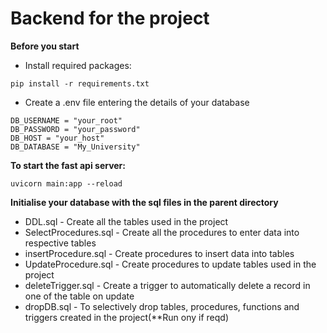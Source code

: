 # Backend for the project

**Before you start**
- Install required packages:
```
pip install -r requirements.txt
```

- Create a .env file entering the details of your database
```
DB_USERNAME = "your_root"
DB_PASSWORD = "your_password"
DB_HOST = "your_host"
DB_DATABASE = "My_University"
```

**To start the fast api server:**
```
uvicorn main:app --reload
```

**Initialise your database with the sql files in the parent directory**

- DDL.sql - Create all the tables used in the project
- SelectProcedures.sql - Create all the procedures to enter data into respective tables
- insertProcedure.sql - Create procedures to insert data into tables
- UpdateProcedure.sql - Create procedures to update tables used in the project
- deleteTrigger.sql - Create a trigger to automatically delete a record in one of the table on update
- dropDB.sql - To selectively drop tables, procedures, functions and triggers created in the project(**Run ony if reqd)

